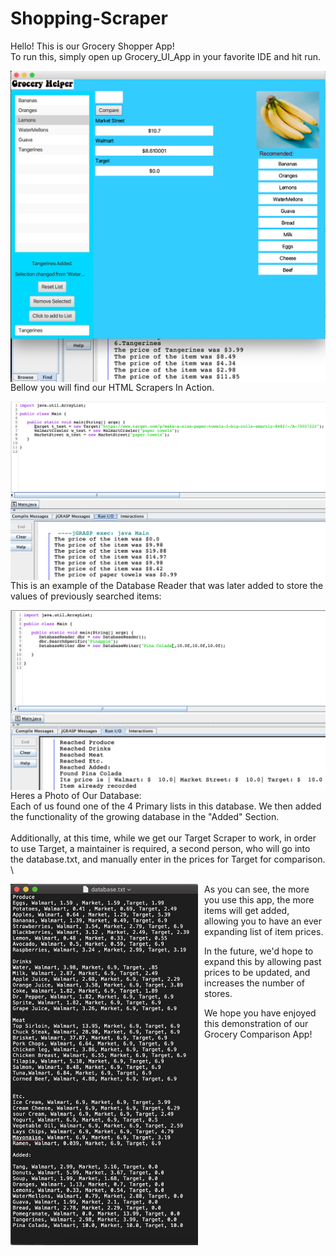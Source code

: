 # Shopping-Scraper

Hello! This is our Grocery Shopper App! \
To run this, simply open up Grocery_UI_App in your favorite IDE and hit run. 

<img src="images/Title Photo.png"
     alt="Title Image 1"
     style="float: left; margin-right: 10px;"/>
     
\
Bellow you will find our HTML Scrapers In Action.

<img src="images/Title Photo 2.png"
     alt="HTML Scrapers In Action"
     style="float: left; margin-right: 10px;"
     width="600"/>

\
This is an example of the Database Reader that was later added to store the values of previously searched items:
     
<img src="images/Title Photo 3.png"
     alt="Database Readers and Writers"
     style="float: left; margin-right: 10px;"
     width="600"/>
     
\
Heres a Photo of Our Database: \
Each of us found one of the 4 Primary lists in this database. We then added the functionality of the growing database in the "Added" Section. 
\
\
Additionally, at this time, while we get our Target Scraper to work, in order to use Target, a maintainer is required, a second person, who will go into the database.txt, and manually enter in the prices for Target for comparison. \
     
<img src="images/Title Photo 4.png"
     alt="Picture of an Updating Databse.png"
     style="float: left; margin-right: 10px;" 
     width="300"/>

As you can see, the more you use this app, the more items will get added, allowing you to have an ever expanding list of item prices.

In the future, we'd hope to expand this by allowing past prices to be updated, and increases the number of stores.

We hope you have enjoyed this demonstration of our Grocery Comparison App!

